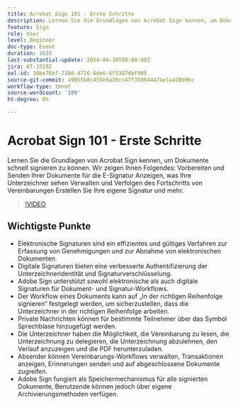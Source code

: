 ```yaml
---
title: Acrobat Sign 101 - Erste Schritte
description: Lernen Sie die Grundlagen von Acrobat Sign kennen, um Dokumente schnell signieren zu können.
feature: Sign
role: User
level: Beginner
doc-type: Event
duration: 1623
last-substantial-update: 2024-04-30T00:00:00Z
jira: KT-15292
exl-id: 30be76bf-738d-4716-8de6-6f5387dbf905
source-git-commit: a9055b8c455e5a28cc47f350644a7ae1a428d9bc
workflow-type: tm+mt
source-wordcount: '189'
ht-degree: 0%

---
```


# Acrobat Sign 101 - Erste Schritte

Lernen Sie die Grundlagen von Acrobat Sign kennen, um Dokumente schnell signieren zu können. Wir zeigen Ihnen Folgendes: Vorbereiten und Senden Ihrer Dokumente für die E-Signatur Anzeigen, was Ihre Unterzeichner sehen Verwalten und Verfolgen des Fortschritts von Vereinbarungen Erstellen Sie Ihre eigene Signatur und mehr.

>[!VIDEO](https://video.tv.adobe.com/v/3428183/?learn=on)

## Wichtigste Punkte

* Elektronische Signaturen sind ein effizientes und gültiges Verfahren zur Erfassung von Genehmigungen und zur Abnahme von elektronischen Dokumenten.
* Digitale Signaturen bieten eine verbesserte Authentifizierung der Unterzeichneridentität und Signaturverschlüsselung.
* Adobe Sign unterstützt sowohl elektronische als auch digitale Signaturen für Dokument- und Signatur-Workflows.
* Der Workflow eines Dokuments kann auf „In der richtigen Reihenfolge signieren“ festgelegt werden, um sicherzustellen, dass die Unterzeichner in der richtigen Reihenfolge arbeiten.
* Private Nachrichten können für bestimmte Teilnehmer über das Symbol Sprechblase hinzugefügt werden.
* Die Unterzeichner haben die Möglichkeit, die Vereinbarung zu lesen, die Unterzeichnung zu delegieren, die Unterzeichnung abzulehnen, den Verlauf anzuzeigen und die PDF herunterzuladen.
* Absender können Vereinbarungs-Workflows verwalten, Transaktionen anzeigen, Erinnerungen senden und auf abgeschlossene Dokumente zugreifen.
* Adobe Sign fungiert als Speichermechanismus für alle signierten Dokumente, Benutzende können jedoch über eigene Archivierungsmethoden verfügen.
